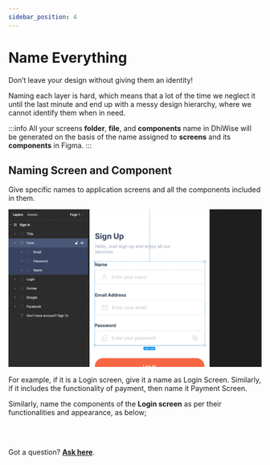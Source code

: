 ```yaml
---
sidebar_position: 4
---
```


# Name Everything

Don’t leave your design without giving them an identity!

Naming each layer is hard, which means that a lot of the time we neglect it until the last minute and end up with a messy design hierarchy, where we cannot identify them when in need.

:::info
All your screens **folder**, **file**, and **components** name in DhiWise will be generated on the basis of the name assigned to **screens** and its **components** in Figma.
:::

## Naming Screen and Component 

Give specific names to application screens and all the components included in them.

![Example banner](./img/NameEverything.png)


For example, if it is a Login screen, give it a name as Login Screen. Similarly, if it includes the functionality of payment, then name it Payment Screen.

Similarly, name the components of the **Login screen** as per their functionalities and appearance, as below;




<br/>
<br/>

Got a question? [**Ask here**](https://discord.com/invite/rFMnCG5MZ7).
